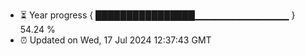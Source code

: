 - ⏳ Year progress { ████████████████▁▁▁▁▁▁▁▁▁▁▁▁▁▁ } 54.24 %
- ⏰ Updated on Wed, 17 Jul 2024 12:37:43 GMT

